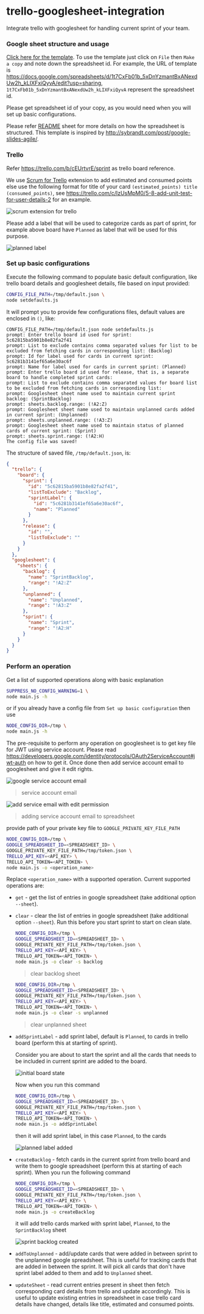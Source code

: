 # trello-googlesheet-integration

Integrate trello with googlesheet for handling current sprint of your team. 

### Google sheet structure and usage

[Click here for the template](https://docs.google.com/spreadsheets/d/1t7CxFb01b_5xDnYzmantBxANexdUw2h_kLIXFxiQyvA/edit?usp=sharing).  To use the template just click on `File` then `Make a copy` and note down the spreadsheet id. For example, the URL of template is https://docs.google.com/spreadsheets/d/1t7CxFb01b_5xDnYzmantBxANexdUw2h_kLIXFxiQyvA/edit?usp=sharing,  `1t7CxFb01b_5xDnYzmantBxANexdUw2h_kLIXFxiQyvA` represent the spreadsheet id.

Please get spreadsheet id of your copy, as you would need when you will set up basic configurations.

Please refer [README](https://docs.google.com/spreadsheets/d/1t7CxFb01b_5xDnYzmantBxANexdUw2h_kLIXFxiQyvA/edit#gid=1934298268) sheet for more details on how the spreadsheet is structured. This template is inspired by http://sybrandt.com/post/google-slides-agile/.

### Trello

Refer https://trello.com/b/cEUrtvrE/sprint as trello board reference. 

We use [Scrum for Trello](https://chrome.google.com/webstore/detail/scrum-for-trello/jdbcdblgjdpmfninkoogcfpnkjmndgje?hl=en) extension to add estimated and consumed points else use the following format for title of your card `(estimated_points) title (consumed_points)`, see https://trello.com/c/IzUsMpM0/5-8-add-unit-test-for-user-details-2 for an example.

![scrum extension for trello](files/images/scrum_for_trello.png)

Please add a label that will be used to categorize cards as part of sprint, for example above board have `Planned` as label that will be used for this purpose.

![planned label](files/images/planned_label.png)

### Set up basic configurations

Execute the following command to populate basic default configuration, like trello board details and googlesheet details, file based on input provided:

```bash
CONFIG_FILE_PATH=/tmp/default.json \
node setdefaults.js
```

It will prompt you to provide few configurations files, default values are enclosed in `()`, like: 

```
CONFIG_FILE_PATH=/tmp/default.json node setdefaults.js
prompt: Enter trello board id used for sprint: 5c62815ba5901b8e82fa2f41
prompt: List to exclude contains comma separated values for list to be excluded from fetching cards in corresponding list: (Backlog) 
prompt: Id for label used for cards in current sprint: 5c6281b3141ef65a6e30ac6f
prompt: Name for label used for cards in current sprint: (Planned) 
prompt: Enter trello board id used for release, that is, a separate board to handle completed sprint cards: 
prompt: List to exclude contains comma separated values for board list to be excluded from fetching cards in corresponding list: 
prompt: Googlesheet sheet name used to maintain current sprint backlog: (SprintBacklog) 
prompt: sheets.backlog.range: (!A2:Z) 
prompt: Googlesheet sheet name used to maintain unplanned cards added in current sprint: (Unplanned) 
prompt: sheets.unplanned.range: (!A3:Z) 
prompt: Googlesheet sheet name used to maintain status of planned cards of current sprint: (Sprint) 
prompt: sheets.sprint.range: (!A2:H) 
The config file was saved!
```

The structure of saved file, `/tmp/default.json`, is:

```json
{
  "trello": {
    "board": {
      "sprint": {
        "id": "5c62815ba5901b8e82fa2f41",
        "listToExclude": "Backlog",
        "sprintLabel": {
          "id": "5c6281b3141ef65a6e30ac6f",
          "name": "Planned"
        }
      },
      "release": {
        "id": "",
        "listToExclude": ""
      }
    }
  },
  "googlesheet": {
    "sheets": {
      "backlog": {
        "name": "SprintBacklog",
        "range": "!A2:Z"
      },
      "unplanned": {
        "name": "Unplanned",
        "range": "!A3:Z"
      },
      "sprint": {
        "name": "Sprint",
        "range": "!A2:H"
      }
    }
  }
}
```

### Perform an operation

Get a list of supported operations along with basic explanation

```bash
SUPPRESS_NO_CONFIG_WARNING=1 \
node main.js -h
```

or if you already have a config file from `Set up basic configuration` then use 

```bash
NODE_CONFIG_DIR=/tmp \
node main.js -h
```

The pre-requisite to perform any operation on googlesheet is to get key file for JWT using service account. Please read https://developers.google.com/identity/protocols/OAuth2ServiceAccount#jwt-auth on how to get it. Once done then add service account email to googlesheet and give it edit rights.

![google service account email](files/images/google_service_account_email.png)

> service account email

![add service email with edit permission](files/images/add_service_email.png)

> adding service account email to spreadsheet

provide path of your private key file to `GOOGLE_PRIVATE_KEY_FILE_PATH`

```bash
NODE_CONFIG_DIR=/tmp \
GOOGLE_SPREADSHEET_ID=<SPREADSHEET_ID> \
GOOGLE_PRIVATE_KEY_FILE_PATH=/tmp/token.json \
TRELLO_API_KEY=<API_KEY> \
TRELLO_API_TOKEN=<API_TOKEN> \
node main.js -o <operation_name>
```

Replace `<operation_name>` with a supported operation. Current supported operations are:

- `get` - get the list of entries in google spreadsheet (take additional option `--sheet`).

- `clear` - clear the list of entries in google spreadsheet (take additional option `--sheet`). Run this before you start sprint to start on clean slate.

  ```bash
  NODE_CONFIG_DIR=/tmp \
  GOOGLE_SPREADSHEET_ID=<SPREADSHEET_ID> \
  GOOGLE_PRIVATE_KEY_FILE_PATH=/tmp/token.json \
  TRELLO_API_KEY=<API_KEY> \
  TRELLO_API_TOKEN=<API_TOKEN> \
  node main.js -o clear -s backlog
  ```

  > clear backlog sheet

  ```bash
  NODE_CONFIG_DIR=/tmp \
  GOOGLE_SPREADSHEET_ID=<SPREADSHEET_ID> \
  GOOGLE_PRIVATE_KEY_FILE_PATH=/tmp/token.json \
  TRELLO_API_KEY=<API_KEY> \
  TRELLO_API_TOKEN=<API_TOKEN> \
  node main.js -o clear -s unplanned
  ```

  > clear unplanned sheet

- `addSprintLabel` - add sprint label, default is `Planned`, to cards in trello board (perform this at starting of sprint).

  Consider you are about to start the sprint and all the cards that needs to be included in current sprint are added to the board. 

  ![initial board state](files/images/initial_board_state.png)

  Now when you run this command

  ```bash
  NODE_CONFIG_DIR=/tmp \
  GOOGLE_SPREADSHEET_ID=<SPREADSHEET_ID> \
  GOOGLE_PRIVATE_KEY_FILE_PATH=/tmp/token.json \
  TRELLO_API_KEY=<API_KEY> \
  TRELLO_API_TOKEN=<API_TOKEN> \
  node main.js -o addSprintLabel
  ```

  then it will add sprint label, in this case `Planned`, to the cards

  ![planned label added](files/images/sprint_planned_label.png)

- `createBacklog`  - fetch cards in the current sprint from trello board and write them to google spreadsheet (perform this at starting of each sprint). When you run the following command

  ```bash
  NODE_CONFIG_DIR=/tmp \
  GOOGLE_SPREADSHEET_ID=<SPREADSHEET_ID> \
  GOOGLE_PRIVATE_KEY_FILE_PATH=/tmp/token.json \
  TRELLO_API_KEY=<API_KEY> \
  TRELLO_API_TOKEN=<API_TOKEN> \
  node main.js -o createBacklog
  ```

  it will add trello cards marked with sprint label, `Planned`, to the `SprintBacklog` sheet

  ![sprint backlog created](files/images/sprint_backlog_created.png)

- `addToUnplanned` - add/update cards that were added in between sprint to the unplanned google spreadsheet.  This is useful for tracking cards that are added in between the sprint. It will pick all cards that don't have sprint label added to them and add to `Unplanned` sheet.

- `updateSheet` - read current entries present in sheet then fetch corresponding card details from trello and update accordingly. This is useful to update existing entries in spreadsheet in case trello card details have changed, details like title, estimated and consumed points.
